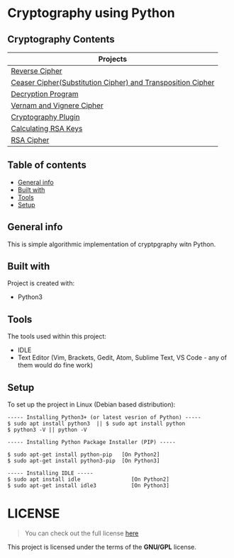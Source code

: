 # Cryptography using Python 

## Cryptography Contents 
| 	Projects       | 
| ------------- |
| [Reverse Cipher](https://kutt.it/Gluddh)							|
| [Ceaser Cipher(Substitution Cipher) and Transposition Cipher](https://kutt.it/NXxHpO)		|
| [Decryption Program](https://cutt.ly/ek78KJH)							|
| [Vernam and Vignere Cipher]()           							|
| [Cryptography Plugin]()                 							|
| [Calculating RSA Keys]()                							|
| [RSA Cipher]()                          							|

## Table of contents
* [General info](#general-info)
* [Built with](#built-with)
* [Tools](#tools)
* [Setup](#setup)

## General info
This is simple algorithmic implementation of cryptpgraphy witn Python.
	
## Built with
Project is created with:
* Python3
	
## Tools
The tools used within this project:
* IDLE 
* Text Editor (Vim, Brackets, Gedit, Atom, Sublime Text, VS Code - any of them would do fine work)

## Setup
To set up the project in Linux (Debian based distribution):
```
----- Installing Python3+ (or latest vesrion of Python) -----
$ sudo apt install python3  || $ sudo apt install python
$ python3 -V || python -V

----- Installing Python Package Installer (PIP) -----

$ sudo apt-get install python-pip 	[On Python2]
$ sudo apt-get install python3-pip 	[On Python3]

----- Installing IDLE -----
$ sudo apt install idle                [On Python2]
$ sudo apt-get install idle3           [On Python3]			

``` 

# LICENSE 
>You can check out the full license [here](https://github.com/pkgnpdeb/python-cryptography/blob/main/LICENSE)

This project is licensed under the terms of the **GNU/GPL** license.  
